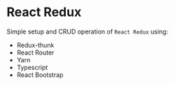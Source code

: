 # React Redux

Simple setup and CRUD operation of `React Redux` using:

- Redux-thunk
- React Router
- Yarn
- Typescript
- React Bootstrap
